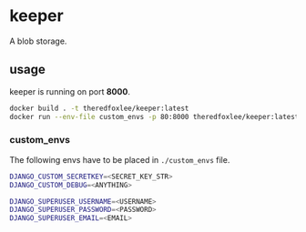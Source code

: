 # keeper

A blob storage.

## usage

keeper is running on port **8000**.

```bash
docker build . -t theredfoxlee/keeper:latest
docker run --env-file custom_envs -p 80:8000 theredfoxlee/keeper:latest
```

### custom_envs

The following envs have to be placed in `./custom_envs` file.

```bash
DJANGO_CUSTOM_SECRETKEY=<SECRET_KEY_STR>
DJANGO_CUSTOM_DEBUG=<ANYTHING>

DJANGO_SUPERUSER_USERNAME=<USERNAME>
DJANGO_SUPERUSER_PASSWORD=<PASSWORD>
DJANGO_SUPERUSER_EMAIL=<EMAIL>
```

